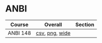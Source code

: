 # ANBI

| Course | Overall | Section |
| ------ | ------- | ------- |
| ANBI 148 | [csv](https://github.com/UCSD-Historical-Enrollment-Data/2025Summer2/blob/main/overall/ANBI%20148.csv), [png](https://raw.githubusercontent.com/UCSD-Historical-Enrollment-Data/2025Summer2/main/plot_overall/ANBI%20148.png), [wide](https://raw.githubusercontent.com/UCSD-Historical-Enrollment-Data/2025Summer2/main/plot_overall_wide/ANBI%20148.png) |  |

